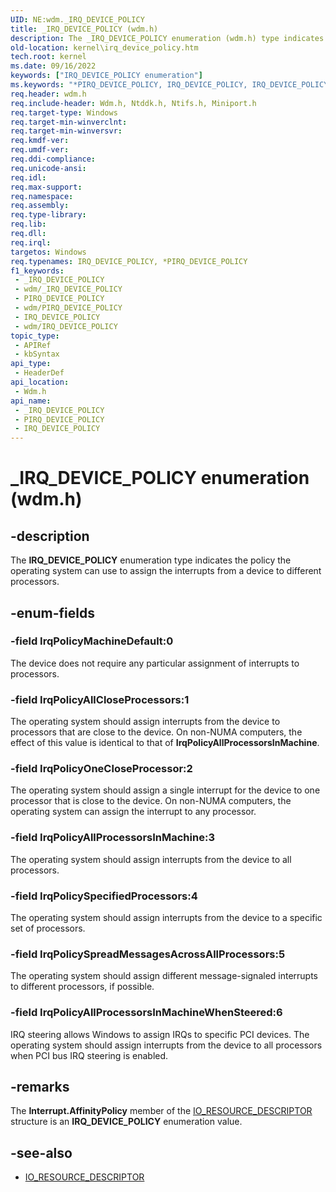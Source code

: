 ```yaml
---
UID: NE:wdm._IRQ_DEVICE_POLICY
title: _IRQ_DEVICE_POLICY (wdm.h)
description: The _IRQ_DEVICE_POLICY enumeration (wdm.h) type indicates the operating system policy used to assign interrupts from a device to different processors.
old-location: kernel\irq_device_policy.htm
tech.root: kernel
ms.date: 09/16/2022
keywords: ["IRQ_DEVICE_POLICY enumeration"]
ms.keywords: "*PIRQ_DEVICE_POLICY, IRQ_DEVICE_POLICY, IRQ_DEVICE_POLICY enumeration [Kernel-Mode Driver Architecture], IrqPolicyAllCloseProcessors, IrqPolicyAllProcessorsInMachine, IrqPolicyMachineDefault, IrqPolicyOneCloseProcessor, IrqPolicySpecifiedProcessors, IrqPolicySpreadMessagesAcrossAllProcessors, PIRQ_DEVICE_POLICY, PIRQ_DEVICE_POLICY enumeration pointer [Kernel-Mode Driver Architecture], _IRQ_DEVICE_POLICY, kernel.irq_device_policy, sysenum_09bcf230-5558-447e-8646-c60d807365d4.xml, wdm/IRQ_DEVICE_POLICY, wdm/IrqPolicyAllCloseProcessors, wdm/IrqPolicyAllProcessorsInMachine, wdm/IrqPolicyMachineDefault, wdm/IrqPolicyOneCloseProcessor, wdm/IrqPolicySpecifiedProcessors, wdm/IrqPolicySpreadMessagesAcrossAllProcessors, wdm/PIRQ_DEVICE_POLICY"
req.header: wdm.h
req.include-header: Wdm.h, Ntddk.h, Ntifs.h, Miniport.h
req.target-type: Windows
req.target-min-winverclnt: 
req.target-min-winversvr: 
req.kmdf-ver: 
req.umdf-ver: 
req.ddi-compliance: 
req.unicode-ansi: 
req.idl: 
req.max-support: 
req.namespace: 
req.assembly: 
req.type-library: 
req.lib: 
req.dll: 
req.irql: 
targetos: Windows
req.typenames: IRQ_DEVICE_POLICY, *PIRQ_DEVICE_POLICY
f1_keywords:
 - _IRQ_DEVICE_POLICY
 - wdm/_IRQ_DEVICE_POLICY
 - PIRQ_DEVICE_POLICY
 - wdm/PIRQ_DEVICE_POLICY
 - IRQ_DEVICE_POLICY
 - wdm/IRQ_DEVICE_POLICY
topic_type:
 - APIRef
 - kbSyntax
api_type:
 - HeaderDef
api_location:
 - Wdm.h
api_name:
 - _IRQ_DEVICE_POLICY
 - PIRQ_DEVICE_POLICY
 - IRQ_DEVICE_POLICY
---
```


# _IRQ_DEVICE_POLICY enumeration (wdm.h)

## -description

The **IRQ_DEVICE_POLICY** enumeration type indicates the policy the operating system can use to assign the interrupts from a device to different processors.

## -enum-fields

### -field IrqPolicyMachineDefault:0

The device does not require any particular assignment of interrupts to processors.

### -field IrqPolicyAllCloseProcessors:1

The operating system should assign interrupts from the device to processors that are close to the device. On non-NUMA computers, the effect of this value is identical to that of **IrqPolicyAllProcessorsInMachine**.

### -field IrqPolicyOneCloseProcessor:2

The operating system should assign a single interrupt for the device to one processor that is close to the device. On non-NUMA computers, the operating system can assign the interrupt to any processor.

### -field IrqPolicyAllProcessorsInMachine:3

The operating system should assign interrupts from the device to all processors.

### -field IrqPolicySpecifiedProcessors:4

The operating system should assign interrupts from the device to a specific set of processors.

### -field IrqPolicySpreadMessagesAcrossAllProcessors:5

The operating system should assign different message-signaled interrupts to different processors, if possible.

### -field IrqPolicyAllProcessorsInMachineWhenSteered:6

IRQ steering allows Windows to assign IRQs to specific PCI devices. The operating system should assign interrupts from the device to all processors when PCI bus IRQ steering is enabled.

## -remarks

The **Interrupt.AffinityPolicy** member of the [IO_RESOURCE_DESCRIPTOR](./ns-wdm-_io_resource_descriptor.md) structure is an **IRQ_DEVICE_POLICY** enumeration value.

## -see-also

- [IO_RESOURCE_DESCRIPTOR](./ns-wdm-_io_resource_descriptor.md)
